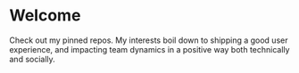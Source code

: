 # Welcome

Check out my pinned repos. My interests boil down to shipping a good user experience, and impacting team dynamics in a positive way both technically and socially.


